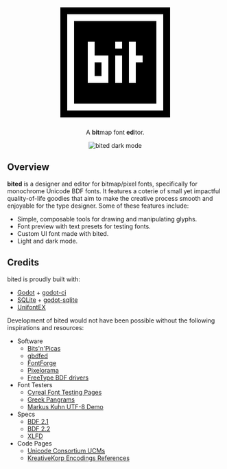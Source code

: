 <div align="center">

# ![bited](assets/icons/icon.svg)

A **bit**map font **ed**itor.

![bited dark mode](./assets/screenshots/ui-dark.png)

</div>

## Overview

**bited** is a designer and editor for bitmap/pixel fonts, specifically for
monochrome Unicode BDF fonts. It features a coterie of small yet impactful
quality-of-life goodies that aim to make the creative process smooth and
enjoyable for the type designer. Some of these features include:

- Simple, composable tools for drawing and manipulating glyphs.
- Font preview with text presets for testing fonts.
- Custom UI font made with bited.
- Light and dark mode.

## Credits

bited is proudly built with:

- [Godot](https://godotengine.org/) + [godot-ci](https://github.com/aBARICHELLO/godot-ci)
- [SQLite](https://www.sqlite.org/) + [godot-sqlite](https://github.com/2shady4u/godot-sqlite)
- [UnifontEX](https://github.com/stgiga/UnifontEX)

Development of bited would not have been possible without the following
inspirations and resources:

- Software
  - [Bits'n'Picas](https://github.com/kreativekorp/bitsnpicas)
  - [gbdfed](https://github.com/andrewshadura/gbdfed)
  - [FontForge](https://fontforge.org)
  - [Pixelorama](https://github.com/Orama-Interactive/Pixelorama)
  - [FreeType BDF drivers](https://github.com/ImageMagick/freetype/tree/main/src/bdf)
- Font Testers
  - [Cyreal Font Testing Pages](https://www.cyreal.org/Font-Testing-Page/)
  - [Greek Pangrams](https://backpacker.gr/pangrams/)
  - [Markus Kuhn UTF-8 Demo](https://www.cl.cam.ac.uk/~mgk25/ucs/examples/UTF-8-demo.txt)
- Specs
  - [BDF 2.1](https://www.x.org/docs/BDF/bdf.pdf)
  - [BDF 2.2](https://adobe-type-tools.github.io/font-tech-notes/pdfs/5005.BDF_Spec.pdf)
  - [XLFD](https://www.x.org/docs/XLFD/xlfd.pdf)
- Code Pages
  - [Unicode Consortium UCMs](https://github.com/unicode-org/icu/tree/main/icu4c/source/data/mappings)
  - [KreativeKorp Encodings References](https://www.kreativekorp.com/charset/encoding/)
